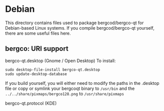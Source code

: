 
Debian
====================
This directory contains files used to package bergcod/bergco-qt
for Debian-based Linux systems. If you compile bergcod/bergco-qt yourself, there are some useful files here.

## bergco: URI support ##


bergco-qt.desktop  (Gnome / Open Desktop)
To install:

	sudo desktop-file-install bergco-qt.desktop
	sudo update-desktop-database

If you build yourself, you will either need to modify the paths in
the .desktop file or copy or symlink your bergcoqt binary to `/usr/bin`
and the `../../share/pixmaps/bergco128.png` to `/usr/share/pixmaps`

bergco-qt.protocol (KDE)

